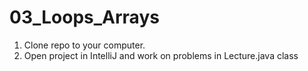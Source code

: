 # 03_Loops_Arrays

1. Clone repo to your computer.
2. Open project in IntelliJ and work on problems in Lecture.java class